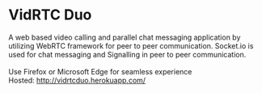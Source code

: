 # VidRTC Duo
A web based video calling and parallel chat messaging application by utilizing WebRTC framework for peer to peer communication. Socket.io is used for chat messaging and Signalling in peer to peer communication. <br><br>
Use Firefox or Microsoft Edge for seamless experience <br>
Hosted: http://vidrtcduo.herokuapp.com/
